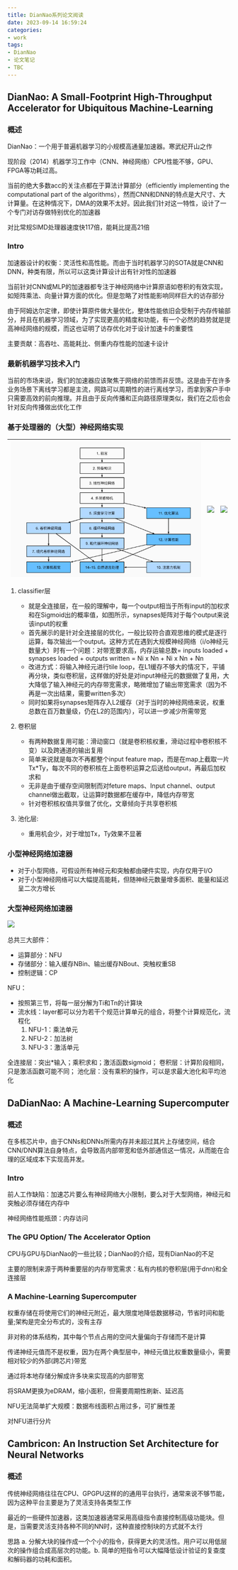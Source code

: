 ```yaml
---
title: DianNao系列论文阅读
date: 2023-09-14 16:59:24
categories:
- work
tags:
- DianNao
- 论文笔记
- TBC
---
```


## DianNao: A Small-Footprint High-Throughput Accelerator for Ubiquitous Machine-Learning

### 概述

DianNao：一个用于普遍机器学习的小规模高通量加速器。寒武纪开山之作

现阶段（2014）机器学习工作中（CNN、神经网络）CPU性能不够，GPU、FPGA等功耗过高。

当前的绝大多数acc的关注点都在于算法计算部分（efficiently implementing the computational part of the algorithms），然而CNN和DNN的特点是大尺寸、大计算量。在这种情况下，DMA的效果不太好。因此我们针对这一特性，设计了一个专门对访存做特别优化的加速器

对比常规SIMD处理器速度快117倍，能耗比提高21倍

### Intro

加速器设计的权衡：灵活性和高性能。而由于当时机器学习的SOTA就是CNN和DNN，种类有限，所以可以这类计算设计出有针对性的加速器

当前针对CNN或MLP的加速器都专注于神经网络中计算原语如卷积的有效实现，如矩阵乘法、向量计算方面的优化。但是忽略了对性能影响同样巨大的访存部分

由于阿姆达尔定律，即使计算原件做大量优化，整体性能依旧会受制于内存传输部分，并且在机器学习领域，为了实现更高的精度和功能，有一个必然的趋势就是提高神经网络的规模，而这也证明了访存优化对于设计加速卡的重要性

主要贡献：高吞吐、高能耗比、侧重内存性能的加速卡设计

### 最新机器学习技术入门

当前的市场来说，我们的加速器应该聚焦于网络的前馈而非反馈。这是由于在许多业务场景下离线学习都是主流，网路可以周期性的进行离线学习，而拿到客户手中只需要高效的前向推理。并且由于反向传播和正向路径原理类似，我们在之后也会针对反向传播做出优化工作

### 基于处理器的（大型）神经网络实现

| ![ ](image.png) | ![ ](image-1.png) | ![ ](image-2.png) |
| :-------------: | :---------------: | :---------------: |

1. classifier层
    - 就是全连接层，在一般的理解中，每一个output相当于所有input的加权求和在Sigmoid出的概率值，如图所示，synapses矩阵对于每个output来说该input的权重
    - 首先展示的是针对全连接层的优化，一般比较符合直观思维的模式是逐行运算，每次输出一个output。这种方式在遇到大规模神经网络（i/o神经元数量大）时有一个问题：对带宽要求高，内存运输总数= inputs loaded + synapses loaded + outputs written = Ni x Nn + Ni x Nn + Nn
    - 改进方式：将输入神经元进行tile loop，在L1缓存不够大的情况下，平铺再分块，类似卷积层，这样做的好处是对input神经元的数据做了复用，大大降低了输入神经元的内存带宽需求，略微增加了输出带宽需求（因为不再是一次出结果，需要written多次）
    - 同时如果将synapses矩阵存入L2缓存（对于当时的神经网络来说，权重总数在百万数量级，仍在L2的范围内），可以进一步减少所需带宽

2. 卷积层

    - 有两种数据复用可能：滑动窗口（就是卷积核权重，滑动过程中卷积核不变）以及跨通道的输出复用
    - 简单来说就是每次不再都整个input feature map，而是在map上截取一片Tx*Ty，每次不同的卷积核在上面卷积运算之后送给output，再最后加权求和
    - 无非是由于缓存空间限制而对feture maps、Input channel、output channel做出截取，让运算时数据都在缓存中，降低内存带宽
    - 针对卷积核权值共享做了优化，文章倾向于共享卷积核

3. 池化层:

    - 重用机会少，对于增加Tx，Ty效果不显著

### 小型神经网络加速器

- 对于小型网络，可假设所有神经元和突触都由硬件实现，内存仅用于I/O
- 对于小型神经网络可以大幅提高能耗，但随神经元数量增多面积、能量和延迟呈二次方增长

### 大型神经网络加速器

![ ](image-3.png)

总共三大部件：

- 运算部分：NFU
- 存储部分：输入缓存NBin、输出缓存NBout、突触权重SB
- 控制逻辑：CP

NFU：

- 按照第三节，将每一层分解为Ti和Tn的计算块
- 流水线：layer都可以分为若干个规范计算单元的组合，将整个计算规范化，流程化
    1. NFU-1：乘法单元
    2. NFU-2：加法树
    3. NFU-3：激活单元

全连接层：突出*输入；乘积求和；激活函数sigmoid；
卷积层：计算阶段相同，只是激活函数可能不同；
池化层：没有乘积的操作，可以是求最大池化和平均池化

## DaDianNao: A Machine-Learning Supercomputer

### 概述

在多核芯片中，由于CNNs和DNNs所需内存并未超过其片上存储空间，结合CNN/DNN算法自身特点，会导致高内部带宽和低外部通信这一情况，从而能在合理的区域成本下实现高并发。

### Intro

前人工作缺陷：加速芯片要么有神经网络大小限制，要么对于大型网络，神经元和突触必须存储在内存中

神经网络性能瓶颈：内存访问

### The GPU Option/ The Accelerator Option

CPU与GPU与DianNao的一些比较；DianNao的介绍，现有DianNao的不足

主要的限制来源于两种重要层的内存带宽需求：私有内核的卷积层(用于dnn)和全连接层

### A Machine-Learning Supercomputer

权重存储在将使用它们的神经元附近，最大限度地降低数据移动，节省时间和能量;架构是完全分布式的，没有主存

非对称的体系结构，其中每个节点占用的空间大量偏向于存储而不是计算

传递神经元值而不是权重，因为在两个典型层中，神经元值比权重数量级小，需要相对较少的外部(跨芯片)带宽

通过将本地存储分解成许多块来实现高的内部带宽

将SRAM更换为eDRAM，缩小面积，但需要周期性刷新、延迟高

NFU无法简单扩大规模：数据布线面积占用过多，可扩展性差

对NFU进行分片

## Cambricon: An Instruction Set Architecture for Neural Networks

### 概述

传统神经网络往往在CPU、GPGPU这样的的通用平台执行，通常来说不够节能，因为这种平台主要是为了灵活支持各类型工作

最近的一些硬件加速器，这类加速器通常采用高级指令直接控制高级功能块。但是，当需要灵活支持各种不同的NN时，这种直接控制块的方式就不太行

思路 a. 分解大块的操作成一个个小的指令，获得更大的灵活性。用户可以用低层次的操作组合成高层次的功能。b. 简单的短指令可以大幅降低设计验证的复查度和解码器的功耗和面积。
